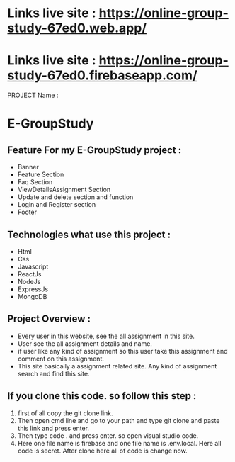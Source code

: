 #  Links live site : https://online-group-study-67ed0.web.app/ 
#  Links live site : https://online-group-study-67ed0.firebaseapp.com/


PROJECT Name :  
# E-GroupStudy 

## Feature For my E-GroupStudy project :

 - Banner
 - Feature Section
 - Faq Section
 - ViewDetailsAssignment Section
 - Update and delete section and function
 - Login and Register section
 - Footer

##  Technologies what use this project :

 - Html
 - Css
 - Javascript
 - ReactJs
 - NodeJs
 - ExpressJs
 - MongoDB


##  Project Overview :

 - Every user in this website, see the all assignment in this site.
 - User see the all assignment details and name.
 - if user like any kind of assignment so this user take this assignment and comment on this assignment.
 - This site basically a assignment related site. Any kind of assignment search and find this site.

##  If you clone this code. so follow this step :
1. first of all copy the git clone link.
2. Then open cmd line and go to your path and type git clone and paste this link and press enter.
3. Then type code . and press enter. so open visual studio code.
4. Here one file name is firebase and one file name is .env.local. Here all code is secret. After clone here all of code is change now.
   
